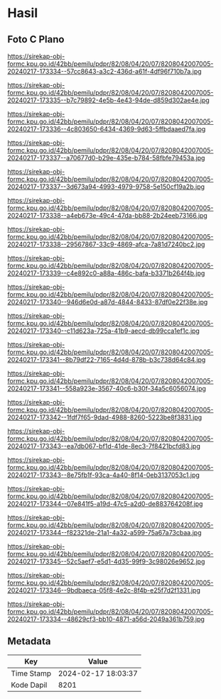 # Hasil

## Foto C Plano

https://sirekap-obj-formc.kpu.go.id/42bb/pemilu/pdpr/82/08/04/20/07/8208042007005-20240217-173334--57cc8643-a3c2-436d-a61f-4df96f710b7a.jpg

https://sirekap-obj-formc.kpu.go.id/42bb/pemilu/pdpr/82/08/04/20/07/8208042007005-20240217-173335--b7c79892-4e5b-4e43-94de-d859d302ae4e.jpg

https://sirekap-obj-formc.kpu.go.id/42bb/pemilu/pdpr/82/08/04/20/07/8208042007005-20240217-173336--4c803650-6434-4369-9d63-5ffbdaaed7fa.jpg

https://sirekap-obj-formc.kpu.go.id/42bb/pemilu/pdpr/82/08/04/20/07/8208042007005-20240217-173337--a70677d0-b29e-435e-b784-58fbfe79453a.jpg

https://sirekap-obj-formc.kpu.go.id/42bb/pemilu/pdpr/82/08/04/20/07/8208042007005-20240217-173337--3d673a94-4993-4979-9758-5e150cf19a2b.jpg

https://sirekap-obj-formc.kpu.go.id/42bb/pemilu/pdpr/82/08/04/20/07/8208042007005-20240217-173338--a4eb673e-49c4-47da-bb88-2b24eeb73166.jpg

https://sirekap-obj-formc.kpu.go.id/42bb/pemilu/pdpr/82/08/04/20/07/8208042007005-20240217-173338--29567867-33c9-4869-afca-7a81d7240bc2.jpg

https://sirekap-obj-formc.kpu.go.id/42bb/pemilu/pdpr/82/08/04/20/07/8208042007005-20240217-173339--c4e892c0-a88a-486c-bafa-b3371b264f4b.jpg

https://sirekap-obj-formc.kpu.go.id/42bb/pemilu/pdpr/82/08/04/20/07/8208042007005-20240217-173340--946d6e0d-a87d-4844-8433-87df0e22f38e.jpg

https://sirekap-obj-formc.kpu.go.id/42bb/pemilu/pdpr/82/08/04/20/07/8208042007005-20240217-173340--c11d623a-725a-41b9-aecd-db99cca1ef1c.jpg

https://sirekap-obj-formc.kpu.go.id/42bb/pemilu/pdpr/82/08/04/20/07/8208042007005-20240217-173341--8b79df22-7165-4d4d-878b-b3c738d64c84.jpg

https://sirekap-obj-formc.kpu.go.id/42bb/pemilu/pdpr/82/08/04/20/07/8208042007005-20240217-173341--558a923e-3567-40c6-b30f-34a5c6056074.jpg

https://sirekap-obj-formc.kpu.go.id/42bb/pemilu/pdpr/82/08/04/20/07/8208042007005-20240217-173342--1fdf7f65-9dad-4988-8260-5223be8f3831.jpg

https://sirekap-obj-formc.kpu.go.id/42bb/pemilu/pdpr/82/08/04/20/07/8208042007005-20240217-173343--ea7db067-bf1d-41de-8ec3-7f8421bcfd83.jpg

https://sirekap-obj-formc.kpu.go.id/42bb/pemilu/pdpr/82/08/04/20/07/8208042007005-20240217-173343--8e75fb1f-93ca-4a40-8f14-0eb3137053c1.jpg

https://sirekap-obj-formc.kpu.go.id/42bb/pemilu/pdpr/82/08/04/20/07/8208042007005-20240217-173344--07e841f5-a19d-47c5-a2d0-de883764208f.jpg

https://sirekap-obj-formc.kpu.go.id/42bb/pemilu/pdpr/82/08/04/20/07/8208042007005-20240217-173344--f82321de-21a1-4a32-a599-75a67a73cbaa.jpg

https://sirekap-obj-formc.kpu.go.id/42bb/pemilu/pdpr/82/08/04/20/07/8208042007005-20240217-173345--52c5aef7-e5d1-4d35-99f9-3c98026e9652.jpg

https://sirekap-obj-formc.kpu.go.id/42bb/pemilu/pdpr/82/08/04/20/07/8208042007005-20240217-173346--9bdbaeca-05f8-4e2c-8f4b-e25f7d2f1331.jpg

https://sirekap-obj-formc.kpu.go.id/42bb/pemilu/pdpr/82/08/04/20/07/8208042007005-20240217-173334--48629cf3-bb10-4871-a56d-2049a361b759.jpg


## Metadata

| Key        | Value               |
| ---------- | ------------------- |
| Time Stamp | 2024-02-17 18:03:37 |
| Kode Dapil | 8201                |



